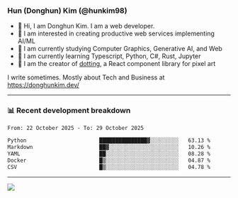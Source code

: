 ### Hun (Donghun) Kim (@hunkim98)

- 👋 Hi, I am Donghun Kim. I am a web developer. 
- 🤔 I am interested in creating productive web services implementing AI/ML
- 🔭 I am currently studying Computer Graphics, Generative AI, and Web 
- 🌱 I am currently learning Typescript, Python, C#, Rust, Jupyter
- 🎨 I am the creator of [dotting](https://github.com/hunkim98/dotting), a React component library for pixel art

I write sometimes. Mostly about Tech and Business at https://donghunkim.dev/

---
### 📊 Recent development breakdown
<!--START_SECTION:waka-->

```txt
From: 22 October 2025 - To: 29 October 2025

Python                       ███████████████▓░░░░░░░░░   63.13 %
Markdown                     ██▓░░░░░░░░░░░░░░░░░░░░░░   10.26 %
YAML                         ██░░░░░░░░░░░░░░░░░░░░░░░   08.28 %
Docker                       █▒░░░░░░░░░░░░░░░░░░░░░░░   04.87 %
CSV                          █▒░░░░░░░░░░░░░░░░░░░░░░░   04.78 %
```

<!--END_SECTION:waka-->
---

<!-- <div align='center'> -->
  <img align="center" src="https://github-readme-stats.vercel.app/api?username=hunkim98&theme=dark&show_icons=true"/>
<!-- </div> -->
<!--
**hunkim98/hunkim98** is a ✨ _special_ ✨ repository because its `README.md` (this file) appears on your GitHub profile.

Here are some ideas to get you started:

- 🔭 I’m currently working on ...
- 🌱 I’m currently learning ...
- 👯 I’m looking to collaborate on ...
- 🤔 I’m looking for help with ...
- 💬 Ask me about ...
- 📫 How to reach me: ...
- 😄 Pronouns: ...
- ⚡ Fun fact: ...
-->
